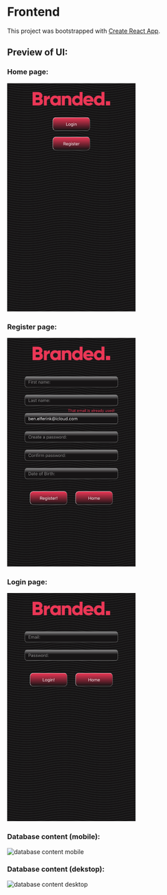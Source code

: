 # Frontend

This project was bootstrapped with [Create React App](https://github.com/facebook/create-react-app).

## Preview of UI:

### Home page:

<img src='./../img/home_ui.png' alt='home page' width='300' />

### Register page:

<img src='./../img/register_ui.png' alt='register page' width='300' />

### Login page:

<img src='./../img/login_ui.png' alt='login page' width='300' />

### Database content (mobile):

<img src='./../img/table_mobile' alt='database content mobile' width='300' />

### Database content (dekstop):

<img src='./../img/table_desktop' alt='database content desktop' width='500' />
